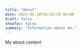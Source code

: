 ```yaml
---
title: "About"
date: 2023-05-10T16:53:59-04:00
draft: false
showToc: false
summary: "Information about me."
---
```


My about content


